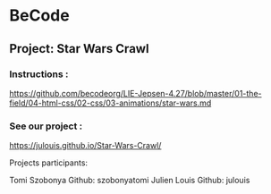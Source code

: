# BeCode
## Project: Star Wars Crawl

### Instructions :
https://github.com/becodeorg/LIE-Jepsen-4.27/blob/master/01-the-field/04-html-css/02-css/03-animations/star-wars.md

### See our project : 
https://julouis.github.io/Star-Wars-Crawl/

Projects participants: 

Tomi Szobonya Github: szobonyatomi
Julien Louis Github: julouis


